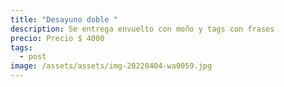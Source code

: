 ```yaml
---
title: "Desayuno doble "
description: Se entrega envuelto con moño y tags con frases
precio: Precio $ 4000
tags:
  - post
image: /assets/assets/img-20220404-wa0059.jpg
---
```

